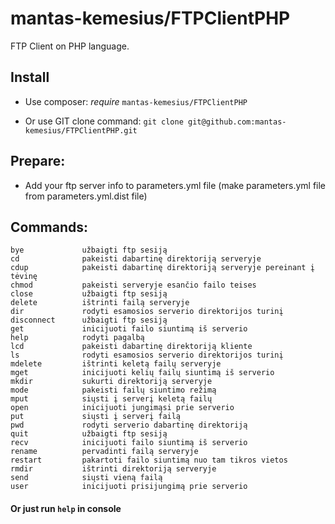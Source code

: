 # mantas-kemesius/FTPClientPHP

FTP Client on PHP language.

## Install

  * Use composer: _require_ `mantas-kemesius/FTPClientPHP`

  * Or use GIT clone command: `git clone git@github.com:mantas-kemesius/FTPClientPHP.git`
## Prepare:
  * Add your ftp server info to parameters.yml file (make parameters.yml file from parameters.yml.dist file)
## Commands:

```
bye             užbaigti ftp sesiją
cd              pakeisti dabartinę direktoriją serveryje
cdup            pakeisti dabartinę direktoriją serveryje pereinant į tėvinę
chmod           pakeisti serveryje esančio failo teises
close           užbaigti ftp sesiją
delete          ištrinti failą serveryje
dir             rodyti esamosios serverio direktorijos turinį
disconnect      užbaigti ftp sesiją
get             inicijuoti failo siuntimą iš serverio
help            rodyti pagalbą
lcd             pakeisti dabartinę direktoriją kliente
ls              rodyti esamosios serverio direktorijos turinį
mdelete         ištrinti keletą failų serveryje
mget            inicijuoti kelių failų siuntimą iš serverio
mkdir           sukurti direktoriją serveryje
mode            pakeisti failų siuntimo režimą
mput            siųsti į serverį keletą failų
open            inicijuoti jungimąsi prie serverio
put             siųsti į serverį failą
pwd             rodyti serverio dabartinę direktoriją
quit            užbaigti ftp sesiją
recv            inicijuoti failo siuntimą iš serverio
rename          pervadinti failą serveryje
restart         pakartoti failo siuntimą nuo tam tikros vietos
rmdir           ištrinti direktoriją serveryje
send            siųsti vieną failą
user            inicijuoti prisijungimą prie serverio
```

#### Or just run ```help``` in console
